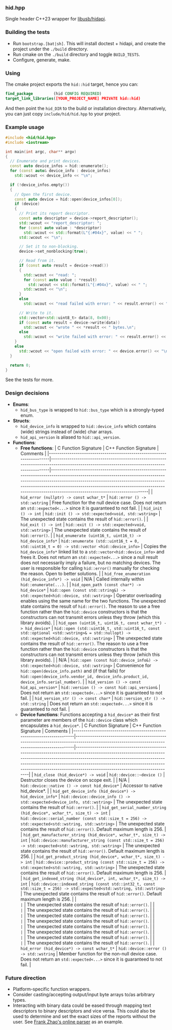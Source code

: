 ### hid.hpp
Single header C++23 wrapper for [libusb/hidapi](https://github.com/libusb/hidapi).

### Building the tests
- Run `bootstrap.[bat|sh]`. This will install doctest + hidapi, and create the project under the `./build` directory.
- Run cmake on the `./build` directory and toggle `BUILD_TESTS`.
- Configure, generate, make.

### Using
The cmake project exports the `hid::hid` target, hence you can:
```cmake
find_package         (hid CONFIG REQUIRED)
target_link_libraries([YOUR_PROJECT_NAME] PRIVATE hid::hid)
```
And then point the `hid_DIR` to the build or installation directory.
Alternatively, you can just copy `include/hid/hid.hpp` to your project.

### Example usage
```cpp
#include <hid/hid.hpp>
#include <iostream>

int main(int argc, char** argv)
{
  // Enumerate and print devices.
  const auto device_infos = hid::enumerate();
  for (const auto& device_info : device_infos)
    std::wcout << device_info << "\n";

  if (!device_infos.empty())
  {
    // Open the first device.
    const auto device = hid::open(device_infos[0]);
    if (device)
    {
      // Print its report descriptor.
      const auto descriptor = device->report_descriptor();
      std::wcout << "report_descriptor: ";
      for (const auto value : *descriptor)
        std::wcout << std::format(L"{:#04x}", value) << " ";
      std::wcout << "\n";

      // Set it to non-blocking.
      device->set_nonblocking(true);

      // Read from it.
      if (const auto result = device->read())
      {
        std::wcout << "read: ";
        for (const auto value : *result)
          std::wcout << std::format(L"{:#04x}", value) << " ";
        std::wcout << "\n";
      }
      else
        std::wcout << "read failed with error: " << result.error() << "\n";

      // Write to it.
      std::vector<std::uint8_t> data(8, 0x00);
      if (const auto result = device->write(data))
        std::wcout << "wrote " << *result << " bytes.\n";
      else
        std::wcout << "write failed with error: " << result.error() << "\n";
    }
    else
      std::wcout << "open failed with error: " << device.error() << "\n";
  }

  return 0;
}
```
See the tests for more.

### Design decisions
- **Enums**:
  - `hid_bus_type`    is wrapped to `hid::bus_type` which is a strongly-typed enum.
- **Structs**:
  - `hid_device_info` is wrapped to `hid::device_info` which contains (wide) strings instead of (wide) char arrays.
  - `hid_api_version` is aliased to `hid::api_version`.
- **Functions**:
  - **Free functions**:
    | C Function Signature                                                  | C++ Function Signature                                                                                                                     | Comments                                                                                                                                                                                                                                                                                                                               |
    |-----------------------------------------------------------------------|--------------------------------------------------------------------------------------------------------------------------------------------|----------------------------------------------------------------------------------------------------------------------------------------------------------------------------------------------------------------------------------------------------------------------------------------------------------------------------------------|
    | `hid_error (nullptr) -> const wchar_t*`                               | `hid::error () -> std::wstring`                                                                                                            | Free function for the null device case. Does not return an `std::expected<...>` since it is guaranteed to not fail.                                                                                                                                                                                                                    |
    | `hid_init () -> int`                                                  | `hid::init () -> std::expected<void, std::wstring>`                                                                                        | The unexpected state contains the result of `hid::error()`.                                                                                                                                                                                                                                                                            |
    | `hid_exit () -> int`                                                  | `hid::exit () -> std::expected<void, std::wstring>`                                                                                        | The unexpected state contains the result of `hid::error()`.                                                                                                                                                                                                                                                                            |
    | `hid_enumerate (uint16_t, uint16_t) -> hid_device_info*`              | `hid::enumerate (std::uint16_t = 0, std::uint16_t = 0) -> std::vector <hid::device_info>`                                                  | Copies the `hid_device_info*` linked list to a `std::vector<hid::device_info>` and frees it. Does not return an `std::expected<...>` since a null result does not necessarily imply a failure, but no matching devices. The user is responsible for calling `hid::error()` manually for checking the reason. Open to better solutions. |
    | `hid_free_enumeration (hid_device_info*) -> void`                     | N/A                                                                                                                                        | Called internally within `hid::enumerate(...)`.                                                                                                                                                                                                                                                                                        |
    | `hid_open_path (const char*) -> hid_device*`                          | `hid::open (const std::string&) -> std::expected<hid::device, std::wstring>`                                                               | Operator overloading enables using the same name for the two functions. The unexpected state contains the result of `hid::error()`. The reason to use a free function rather than the `hid::device` constructors is that the constructors can not transmit errors unless they throw (which this library avoids).                       |
    | `hid_open (uint16_t, uint16_t, const wchar_t*) -> hid_device*`        | `hid::open (std::uint16_t, std::uint16_t, const std::optional <std::wstring>& = std::nullopt) -> std::expected<hid::device, std::wstring>` | The unexpected state contains the result of `hid::error()`. The reason to use a free function rather than the `hid::device` constructors is that the constructors can not transmit errors unless they throw (which this library avoids).                                                                                               |
    | N/A                                                                   | `hid::open (const hid::device_info&) -> std::expected<hid::device, std::wstring>`                                                          | Convenience for `hid::open(device_info.path)` and (if that fails) for `hid::open(device_info.vendor_id, device_info.product_id, device_info.serial_number)`.                                                                                                                                                                           |
    | `hid_version () -> const hid_api_version*`                            | `hid::version () -> const hid::api_version&`                                                                                               | Does not return an `std::expected<...>` since it is guaranteed to not fail.                                                                                                                                                                                                                                                            |
    | `hid_version_str () -> const char*`                                   | `hid::version_str () -> std::string`                                                                                                       | Does not return an `std::expected<...>` since it is guaranteed to not fail.                                                                                                                                                                                                                                                            |
  - **Device functions**: Functions accepting a `hid_device*` as their first parameter are members of the `hid::device` class which encapsulates a `hid_device*`.
    | C Function Signature                                                  | C++ Function Signature                                                                                                                     | Comments                                                                                                                                                                                                                                                                                                                               |
    |-----------------------------------------------------------------------|--------------------------------------------------------------------------------------------------------------------------------------------|----------------------------------------------------------------------------------------------------------------------------------------------------------------------------------------------------------------------------------------------------------------------------------------------------------------------------------------|
    | `hid_close (hid_device*) -> void`                                     | `hid::device::~device ()`                                                                                                                  | Destructor closes the device on scope exit.                                                                                                                                                                                                                                                                                            |
    | N/A                                                                   | `hid::device::native () -> const hid_device*`                                                                                              | Accessor to native hid_device*.                                                                                                                                                                                                                                                                                                        |
    | `hid_get_device_info (hid_device*) -> hid_device_info*`               | `hid::device::device_info () -> std::expected<device_info, std::wstring>`                                                                  | The unexpected state contains the result of `hid::error()`.                                                                                                                                                                                                                                                                            |
    | `hid_get_serial_number_string (hid_device*, wchar_t*, size_t) -> int` | `hid::device::serial_number (const std::size_t = 256) -> std::expected<std::wstring, std::wstring>`                                        | The unexpected state contains the result of `hid::error()`. Default maximum length is 256.                                                                                                                                                                                                                                             |
    | `hid_get_manufacturer_string (hid_device*, wchar_t*, size_t) -> int`  | `hid::device::manufacturer_string (const std::size_t = 256) -> std::expected<std::wstring, std::wstring>`                                  | The unexpected state contains the result of `hid::error()`. Default maximum length is 256.                                                                                                                                                                                                                                             |
    | `hid_get_product_string (hid_device*, wchar_t*, size_t) -> int`       | `hid::device::product_string (const std::size_t = 256) -> std::expected<std::wstring, std::wstring>`                                       | The unexpected state contains the result of `hid::error()`. Default maximum length is 256.                                                                                                                                                                                                                                             |
    | `hid_get_indexed_string (hid_device*, int, wchar_t*, size_t) -> int`  | `hid::device::indexed_string (const std::int32_t, const std::size_t = 256) -> std::expected<std::wstring, std::wstring>`                   | The unexpected state contains the result of `hid::error()`. Default maximum length is 256.                                                                                                                                                                                                                                             |
    | ``                                                                    | ``                                                                                                                                         | The unexpected state contains the result of `hid::error()`.                                                                                                                                                                                                                                                                            |
    | ``                                                                    | ``                                                                                                                                         | The unexpected state contains the result of `hid::error()`.                                                                                                                                                                                                                                                                            |
    | ``                                                                    | ``                                                                                                                                         | The unexpected state contains the result of `hid::error()`.                                                                                                                                                                                                                                                                            |
    | ``                                                                    | ``                                                                                                                                         | The unexpected state contains the result of `hid::error()`.                                                                                                                                                                                                                                                                            |
    | ``                                                                    | ``                                                                                                                                         | The unexpected state contains the result of `hid::error()`.                                                                                                                                                                                                                                                                            |
    | ``                                                                    | ``                                                                                                                                         | The unexpected state contains the result of `hid::error()`.                                                                                                                                                                                                                                                                            |
    | ``                                                                    | ``                                                                                                                                         | The unexpected state contains the result of `hid::error()`.                                                                                                                                                                                                                                                                            |
    | ``                                                                    | ``                                                                                                                                         | The unexpected state contains the result of `hid::error()`.                                                                                                                                                                                                                                                                            |
    | `hid_error (hid_device*) -> const wchar_t*`                           | `hid::device::error () -> std::wstring`                                                                                                    | Member function for the non-null device case. Does not return an `std::expected<...>` since it is guaranteed to not fail.                                                                                                                                                                                                              |

### Future direction
- Platform-specific function wrappers.
- Consider casting/accepting output/input byte arrays to/as arbitrary types.
- Interacting with binary data could be eased through mapping text descriptors to binary descriptors and vice versa. This could also be used to determine and set the exact sizes of the reports without the user. See [Frank Zhao's online parser](https://eleccelerator.com/usbdescreqparser/) as an example.